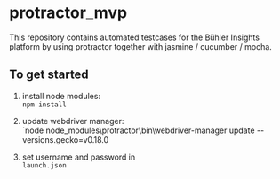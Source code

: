 # protractor_mvp
This repository contains automated testcases for the Bühler Insights platform by using protractor together with jasmine / cucumber / mocha.

## To get started
1. install node modules:   
`npm install`
2. update webdriver manager:   
 `node node_modules\protractor\bin\webdriver-manager update --versions.gecko=v0.18.0

3. set username and password in  
`launch.json`
